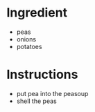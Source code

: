 # Ingredient
- peas
- onions
- potatoes

# Instructions
- put pea into the peasoup
- shell the peas

